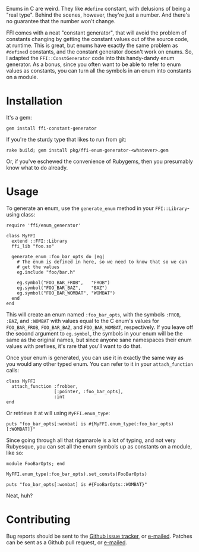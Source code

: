 Enums in C are weird.  They like `#define` constant, with delusions of being
a "real type".  Behind the scenes, however, they're just a number.  And
there's no guarantee that the number won't change.

FFI comes with a neat "constant generator", that will avoid the problem of
constants changing by getting the constant values out of the source code, at
runtime.  This is great, but enums have exactly the same problem as
`#define`d constants, and the constant generator doesn't work on enums.  So,
I adapted the `FFI::ConstGenerator` code into this handy-dandy enum
generator.  As a bonus, since you often want to be able to refer to enum
values as constants, you can turn all the symbols in an enum into constants
on a module.


# Installation

It's a gem:

    gem install ffi-constant-generator

If you're the sturdy type that likes to run from git:

    rake build; gem install pkg/ffi-enum-generator-<whatever>.gem

Or, if you've eschewed the convenience of Rubygems, then you presumably know
what to do already.


# Usage

To generate an enum, use the `generate_enum` method in your
`FFI::Library`-using class:

    require 'ffi/enum_generator'

    class MyFFI
      extend ::FFI::Library
      ffi_lib "foo.so"

      generate_enum :foo_bar_opts do |eg|
        # The enum is defined in here, so we need to know that so we can
        # get the values
        eg.include "foo/bar.h"

        eg.symbol("FOO_BAR_FROB",   "FROB")
        eg.symbol("FOO_BAR_BAZ",    "BAZ")
        eg.symbol("FOO_BAR_WOMBAT", "WOMBAT")
      end
    end

This will create an enum named `:foo_bar_opts`, with the symbols `:FROB`,
`:BAZ`, and `:WOMBAT` with values equal to the C enum's values for
`FOO_BAR_FROB`, `FOO_BAR_BAZ`, and `FOO_BAR_WOMBAT`, respectively.  If you
leave off the second argument to `eg.symbol`, the symbols in your enum will
be the same as the original names, but since anyone sane namespaces their
enum values with prefixes, it's rare that you'll want to do that.

Once your enum is generated, you can use it in exactly the same way as you
would any other typed enum.  You can refer to it in your `attach_function`
calls:

    class MyFFI
      attach_function :frobber,
                      [:pointer, :foo_bar_opts],
                      :int
    end

Or retrieve it at will using `MyFFI.enum_type`:

    puts "foo_bar_opts[:wombat] is #{MyFFI.enum_type(:foo_bar_opts)[:WOMBAT]}"

Since going through all that rigamarole is a lot of typing, and not very
Rubyesque, you can set all the enum symbols up as constants on a module,
like so:

    module FooBarOpts; end

    MyFFI.enum_type(:foo_bar_opts).set_consts(FooBarOpts)

    puts "foo_bar_opts[:wombat] is #{FooBarOpts::WOMBAT}"

Neat, huh?


# Contributing

Bug reports should be sent to the [Github issue
tracker](https://github.com/mpalmer/ffi-enum-generator/issues), or
[e-mailed](mailto:theshed+ffi-enum-generator@hezmatt.org).  Patches can be
sent as a Github pull request, or
[e-mailed](mailto:theshed+ffi-enum-generator@hezmatt.org).
